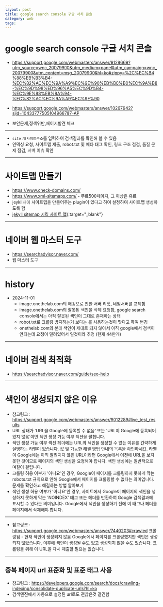 ```yaml
---
layout: post
title: google search console 구글 서치 콘솔
category: web
tags: 
---
```


# google search console 구글 서치 콘솔
* <https://support.google.com/webmasters/answer/9128669?utm_source=wnc_20079900&utm_medium=panel&utm_campaign=wnc_20079900&utm_content=msg_20079900&hl=ko#zippy=%2C%EC%B4%88%EB%B3%B4-%EC%82%AC%EC%9A%A9%EC%9E%90%EB%B0%B0%EC%9A%B8-%EC%9D%98%ED%96%A5%EC%9D%B4-%EC%9E%88%EB%8A%94-%EC%82%AC%EC%9A%A9%EC%9E%90>

* <https://support.google.com/webmasters/answer/10267942?sjid=10433777505104968787-AP>
* 보안문제,정책위반,페이지발견 체크

---

* ```site:웹사이트주소```를 입력하여 검색결과를 확인해 볼 수 있음
* 인덱싱 요청, 사이트맵 제출, robot.txt 및 메타 태그 확인, 링크 구조 점검, 품질 문제 점검, 서버 이슈 확인

---

# 사이트맵 만들기
* <https://www.check-domains.com/>
* <https://www.xml-sitemaps.com/> - 무료500페이지, 그 이상은 유료
* jeykll내에 사이트맵을 만들어주는 plugin이 있다고 하여 설정하여 사이트맵 생성하도록 함
* [jekyll sitemap 지킬 사이트 맵](/blog/2024/11/06/jekyll_sitemap.html){:target="_blank"}

---

# 네이버 웹 마스터 도구
* <https://searchadvisor.naver.com/>
* 웹 마스터 도구

---

# history
* 2024-11-01 
  * image.onethelab.com의 해킹으로 인한 서버 리셋, 네임서버를 교체함
  * image.onethelab.com의 잘못된 색인을 삭제 요청함, google search console에서는 아직 잘못된 색인이 그대로 존재하는 상태
  * robot.txt로 크롤링 방지하는거 보다는 <noindex>를 사용하는것이 맞다고 하여 변경
  * onethelab.com의 본래 색인이 제대로 되지 않아서 아직 google에서 검색이 안되는데 요청이 밀려있어서 일것이라 추정 (현재 44만개)

---

# 네이버 검색 최적화
* <https://searchadvisor.naver.com/guide/seo-help>

---

# 색인이 생성되지 않은 이유
* 참고링크 : <https://support.google.com/webmasters/answer/9012289#live_test_results>
* URL 상태가 'URL을 Google에 등록할 수 없음' 또는 'URL이 Google에 등록되어 있지 않음'이면 색인 생성 가능 여부 섹션을 펼칩니다.
* 색인 생성 가능 여부 섹션 헤더에는 URL의 색인을 생성할 수 없는 이유를 간략하게 설명하는 라벨이 있습니다. 값 및 가능한 해결 방법 안내의 목록을 확인하세요. 라벨이 Google에는 아직 알려지지 않은 URL이라면 Google에서 이전에 URL을 보지 못한 것이므로 페이지의 색인 생성을 요청해야 합니다. 색인 생성에는 일반적으로 며칠이 걸립니다.
* 크롤링 허용 여부가 '아니요'인 경우, Google이 페이지를 크롤링하지 못하게 막는 robots.txt 규칙으로 인해 Google에서 페이지를 크롤링할 수 없다는 의미입니다. 문제를 확인하고 해결하는 방법 알아보기
* 색인 생성 허용 여부가 '아니요'인 경우, 사이트에서 Google이 페이지의 색인을 생성하지 못하게 막는 'NOINDEX' 태그 또는 헤더를 반환하여 Google 검색결과에 표시할 수 있다는 의미입니다. Google에서 색인을 생성하기 전에 이 태그나 헤더를 페이지에서 삭제해야 합니다.

---

* 참고링크 : <https://support.google.com/webmasters/answer/7440203#crawled>
크롤링됨 - 현재 색인이 생성되지 않음
Google에서 페이지를 크롤링했지만 색인은 생성되지 않았습니다. 이후에 색인이 생성될 수도 있고 생성되지 않을 수도 있습니다. 크롤링을 위해 이 URL을 다시 제출할 필요는 없습니다.

---

## 중복 페이지 url 표준화 및 표준 태그 사용
* 참고링크 : <https://developers.google.com/search/docs/crawling-indexing/consolidate-duplicate-urls?hl=ko>
* 검색엔진에서 자동으로 설정된 url로도 괜찮은것 같긴함

---


